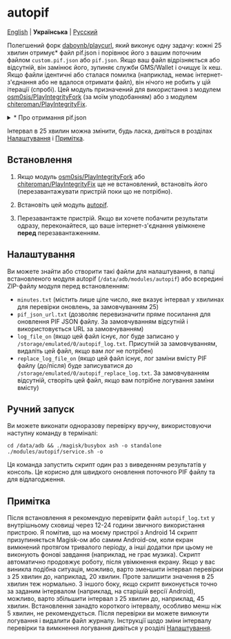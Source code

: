 # autopif

[English](./README.md) | **Українська** | [Русский](./README_RU.md)

Полегшений форк [daboynb/playcurl](https://github.com/daboynb/PlayIntegrityNEXT/tree/main/playcurl), який виконує одну задачу: кожні 25 хвилин отримує* файл pif.json і порівнює його з вашим поточним файлом `custom.pif.json` або `pif.json`. Якщо ваш файл відрізняється або відсутній, він замінює його, зупиняє служби GMS/Wallet і очищує їх кеш. Якщо файли ідентичні або сталася помилка (наприклад, немає інтернет-з'єднання або не вдалося отримати файл), він нічого не робить у цій ітерації (спробі). Цей модуль призначений для використання з модулем [osm0sis/PlayIntegrityFork](https://github.com/osm0sis/PlayIntegrityFork) (за моїм уподобанням) або з модулем [chiteroman/PlayIntegrityFix](https://github.com/chiteroman/PlayIntegrityFix).

<details>
<summary>* Про отримання pif.json</summary>

Існує два варіанти цього модуля:

**Варіант fetch**:  
Завантажує файл з [pifsync/pif.json](https://github.com/vladrevers/pifsync/blob/main/pif.json).
- **Плюс**: Використовує менше мережевого трафіку і легший.
- **Мінус**: Новий pif.json може бути доступний з невеликою затримкою (приблизно 10± хвилин).

**Варіант selfgen**:  
Генерує файл на пристрої, завантажуючи та витягуючи інформацію з останнього [XiaomiEUModule.apk](https://sourceforge.net/projects/xiaomi-eu-multilang-miui-roms/files/xiaomi.eu/Xiaomi.eu-app/) від xiaomi.eu.
- **Плюс**: Завжди має доступ до найновішого pif.json.
- **Мінус**: Використовує трохи більше мережевого трафіку і потребує бінарної бібліотеки aapt, що збільшує розмір встановленого модуля на 1,4 МБ.
- **Особливість**: Кешує останній pif.json та посилання на apk, тому завантаження та витягування інформації з apk відбувається лише за необхідності (при оновленні).
</details>

Інтервал в 25 хвилин можна змінити, будь ласка, дивіться в розділах [Налаштування](#Налаштування) і [Примітка](#Примітка).

## Встановлення

1. Якщо модуль [osm0sis/PlayIntegrityFork](https://github.com/osm0sis/PlayIntegrityFork/releases/latest) або [chiteroman/PlayIntegrityFix](https://github.com/chiteroman/PlayIntegrityFix/releases/latest) ще не встановлений, встановіть його (перезавантажувати пристрій поки що не потрібно).

2. Встановіть цей модуль [autopif](https://github.com/vladrevers/autopif/releases/latest).

3. Перезавантажте пристрій. Якщо ви хочете побачити результати одразу, переконайтеся, що ваше інтернет-з'єднання увімкнене **перед** перезавантаженням.

## Налаштування

Ви можете знайти або створити такі файли для налаштування, в папці встановленого модуля autopif (`/data/adb/modules/autopif`) або всередині ZIP-файлу модуля перед встановленням:

- `minutes.txt` (містить лише ціле число, яке вказує інтервал у хвилинах для перевірки оновлень, за замовчуванням 25)
- `pif_json_url.txt` (дозволяє перевизначити пряме посилання для оновлення PIF JSON файлу. За замовчуванням відсутній і використовується URL за замовчуванням)
- `log_file_on` (якщо цей файл існує, лог буде записано у `/storage/emulated/0/autopif_log.txt`. Присутній за замовчуванням, видаліть цей файл, якщо вам лог не потрібен)
- `replace_log_file_on` (якщо цей файл існує, лог заміни вмісту PIF файлу (до/після) буде записуватися до `/storage/emulated/0/autopif_replace_log.txt`. За замовчуванням відсутній, створіть цей файл, якщо вам потрібне логування заміни вмісту)

## Ручний запуск

Ви можете виконати одноразову перевірку вручну, використовуючи наступну команду в терміналі:

```shell
cd /data/adb && ./magisk/busybox ash -o standalone ./modules/autopif/service.sh -o
```

Ця команда запустить скрипт один раз з виведенням результатів у консоль. Це корисно для швидкого оновлення поточного PIF файлу та для відлагодження.

## Примітка

Після встановлення я рекомендую перевірити файл `autopif_log.txt` у внутрішньому сховищі через 12-24 години звичного використання пристрою. Я помітив, що на моєму пристрої з Android 14 скрипт призупиняється Magisk-ом або самим Android-ом, коли екран вимкнений протягом тривалого періоду, а інші додатки при цьому не виконують фонові завдання (наприклад, не грає музика). Скрипт автоматично продовжує роботу, після увімкнення екрану. Якщо у вас виникла подібна ситуація, можливо, варто зменшити інтервал перевірки з 25 хвилин до, наприклад, 20 хвилин. Проте залишити значення в 25 хвилин теж нормально. З іншого боку, якщо скрипт виконується точно за заданим інтервалом (наприклад, на старішій версії Android), можливо, варто збільшити інтервал з 25 хвилин до, наприклад, 45 хвилин. Встановлення занадто короткого інтервалу, особливо менш ніж 5 хвилин, не рекомендується. Після перевірки ви можете вимкнути логування і видалити файл журналу. Інструкції щодо зміни інтервалу перевірки та вимкнення логування дивіться у розділі [Налаштування](#Налаштування).